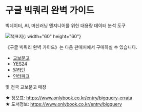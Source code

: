 # 구글 빅쿼리 완벽 가이드
빅데이터, AI, 머신러닝 엔지니어를 위한 대용량 데이터 분석 도구



![책표지](https://img1.daumcdn.net/thumb/R1280x0/?scode=mtistory2&fname=http%3A%2F%2Fcfile21.uf.tistory.com%2Fimage%2F994252355FB4CCCD3183E6){: width="60" height="60"}


《구글 빅쿼리 완벽 가이드》는 다음 판매처에서 구매하실 수 있습니다.
- [교보문고](https://bit.ly/35H5itk)
- [YES24](https://bit.ly/38P4zs5)
- [알라딘](http://aladin.kr/p/GyFRZ)
- [인터파크](https://bit.ly/3nxj8Vg)

및 전국 교보문고 매장

★ 정오표: https://www.onlybook.co.kr/entry/bigquery-errata  
★ 도서정보: https://www.onlybook.co.kr/entry/bigquery

